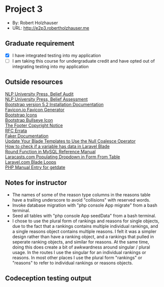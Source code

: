 # Project 3
+ By: Robert Holzhauser
+ URL: <http://e2p3.robertholzhauser.me>

## Graduate requirement
+ [x] I have integrated testing into my application
+ [ ] I am taking this course for undergraduate credit and have opted out of integrating testing into my application

## Outside resources
[NLP University Press, Belief Audit](http://nlpuniversitypress.com/html/B32.html)  
[NLP University Press, Belief Assessment](http://nlpuniversitypress.com/html/B28.html)  
[Bootstrap version 5.2 Installation Documentation](https://getbootstrap.com/docs/5.2/getting-started/introduction/)  
[Favicon.io Favicon Generator](https://favicon.io/favicon-generator/)   
[Bootstrap Icons](https://icons.getbootstrap.com/#install)  
[Bootstrap Bullseye Icon](https://icons.getbootstrap.com/icons/bullseye/)  
[The Footer Copyright Notice](https://designshack.net/articles/the-footer-copyright-notice/)  
[RFC Errata](https://www.rfc-editor.org/errata/eid1690#:~:text=It%20should%20say%3A-,In%20addition%20to%20restrictions%20on%20syntax%2C%20there%20is%20a%20length,total%20length%20of%20320%20characters.)   
[Faker Documentation](https://fakerphp.github.io)   
[Update Your Blade Templates to Use the Null Coalesce Operator](https://laravel-news.com/blade-templates-null-coalesce-operator)  
[How to check if a variable has data in Laravel Blade](https://stackoverflow.com/questions/43774129/how-to-check-if-a-variable-has-data-in-laravel-blade)   
[Round Function in MySQL Reference Manual](https://dev.mysql.com/doc/refman/8.0/en/mathematical-functions.html#function_round)   
[Laracasts.com Populating Dropdown in Form From Table](https://laracasts.com/discuss/channels/laravel/populating-dropdown-in-form-from-table)  
[Laravel.com Blade Loops](https://laravel.com/docs/9.x/blade#loops)  
[PHP Manual Entry for getdate](https://www.php.net/manual/en/function.getdate.php)  

## Notes for instructor
+ The names of some of the reason type columns in the reasons table have a trailing underscore to avoid "collisions" with reserved words.
+ Invoke database migration with "php console App migrate" from a bash terminal.
+ Seed all tables with "php console App seedData" from a bash terminal.
+ I chose to use the plural form of rankings and reasons for single objects, due to the fact that a rankings contains multiple individual rankings,
    and a single reasons object contains multiple reasons.  I felt it was a simpler design rather than have a ranking object, and a rankings that pulled in
    seperate ranking objects, and similar for reasons.  At the same time, doing this does create a bit of awkwardness around singular / plural usage.
    In the routes I use the singular for an individual rankings or reasons.  In most other places I use the plural form "rankings" or "reasons" to refer to 
    individual rankings or reasons objects.

## Codeception testing output
```
```